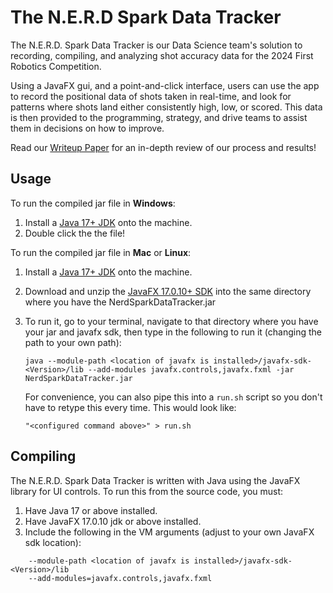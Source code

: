 # The N.E.R.D Spark Data Tracker

The N.E.R.D. Spark Data Tracker is our Data Science team's solution to recording, compiling, and analyzing shot accuracy data for the 2024 First Robotics Competition.

Using a JavaFX gui, and a point-and-click interface, users can use the app to record the positional data of shots taken in real-time, and look for patterns where shots land either consistently high, low, or scored. This data is then provided to the programming, strategy, and drive teams to assist them in decisions on how to improve.

Read our [Writeup Paper](./9312_NERD_Spark_Data_Tracker.pdf) for an in-depth review of our process and results!

## Usage

To run the compiled jar file in **Windows**:
1. Install a [Java 17+ JDK](https://www.oracle.com/java/technologies/javase/jdk17-archive-downloads.html) onto the machine.  
2. Double click the the file!


To run the compiled jar file in **Mac** or **Linux**:
1. Install a [Java 17+ JDK](https://www.oracle.com/java/technologies/javase/jdk17-archive-downloads.html) onto the machine.  
      
2. Download and unzip the [JavaFX 17.0.10+ SDK](https://gluonhq.com/products/javafx/) into the same directory where you have the NerdSparkDataTracker.jar


3. To run it, go to your terminal, navigate to that directory where you have your jar and javafx sdk, then type in the following to run it (changing the path to your own path):
     ```
     java --module-path <location of javafx is installed>/javafx-sdk-<Version>/lib --add-modules javafx.controls,javafx.fxml -jar NerdSparkDataTracker.jar
     ```
     For convenience, you can also pipe this into a `run.sh` script so you don't have to retype this every time. This would look like:
     ```
     "<configured command above>" > run.sh
     ```

## Compiling

The N.E.R.D. Spark Data Tracker is written with Java using the JavaFX library for UI controls. To run this from the source code, you must: 
1. Have Java 17 or above installed.
2. Have JavaFX 17.0.10 jdk or above installed.
3. Include the following in the VM arguments (adjust to your own JavaFX sdk location): 
```
    --module-path <location of javafx is installed>/javafx-sdk-<Version>/lib
    --add-modules=javafx.controls,javafx.fxml
```


